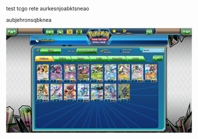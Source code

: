 test tcgo rete
aurkesnjoabktsneao

aubjehronsqbknea



![alt text](exemple.png "Logo Title Text 1")
